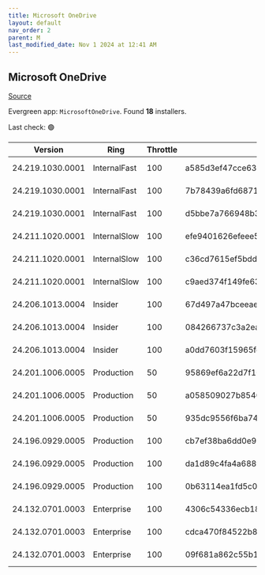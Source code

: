 ```yaml
---
title: Microsoft OneDrive
layout: default
nav_order: 2
parent: M
last_modified_date: Nov 1 2024 at 12:41 AM
---
```


## Microsoft OneDrive

[Source](https://onedrive.live.com/)

Evergreen app: `MicrosoftOneDrive`. Found **18** installers.

Last check: 🟢

| Version          | Ring         | Throttle | Sha256                                                           | Architecture | Type | URI                                                                                                                                                                  |
| ---------------- | ------------ | -------- | ---------------------------------------------------------------- | ------------ | ---- | -------------------------------------------------------------------------------------------------------------------------------------------------------------------- |
| 24.219.1030.0001 | InternalFast | 100      | a585d3ef47cce6376a4c7a95e51af8177e35ab88ed255d8ee0b8a1ce037e146b | ARM64        | exe  | [https://oneclient.sfx.ms/Win/Installers/24.219.1030.0001/arm64/OneDriveSetup.exe](https://oneclient.sfx.ms/Win/Installers/24.219.1030.0001/arm64/OneDriveSetup.exe) |
| 24.219.1030.0001 | InternalFast | 100      | 7b78439a6fd68717246d0c838826c9d4fba12b675c32b523bfb40a31f8b86366 | x64          | exe  | [https://oneclient.sfx.ms/Win/Installers/24.219.1030.0001/amd64/OneDriveSetup.exe](https://oneclient.sfx.ms/Win/Installers/24.219.1030.0001/amd64/OneDriveSetup.exe) |
| 24.219.1030.0001 | InternalFast | 100      | d5bbe7a766948b31e2bef49fdc09666ae71d22dff4590c0891080da0afb54359 | x86          | exe  | [https://oneclient.sfx.ms/Win/Installers/24.219.1030.0001/OneDriveSetup.exe](https://oneclient.sfx.ms/Win/Installers/24.219.1030.0001/OneDriveSetup.exe)             |
| 24.211.1020.0001 | InternalSlow | 100      | efe9401626efeee552c510f93a4ddcdcbd39a9842541fdd4631ade169938180e | ARM64        | exe  | [https://oneclient.sfx.ms/Win/Installers/24.211.1020.0001/arm64/OneDriveSetup.exe](https://oneclient.sfx.ms/Win/Installers/24.211.1020.0001/arm64/OneDriveSetup.exe) |
| 24.211.1020.0001 | InternalSlow | 100      | c36cd7615ef5bdd5dff4fa9deeb47891579ac2ad309b5146c681b8a486bd9448 | x64          | exe  | [https://oneclient.sfx.ms/Win/Installers/24.211.1020.0001/amd64/OneDriveSetup.exe](https://oneclient.sfx.ms/Win/Installers/24.211.1020.0001/amd64/OneDriveSetup.exe) |
| 24.211.1020.0001 | InternalSlow | 100      | c9aed374f149fe630f58d77adde5f05e878e3baf34938dbb84f36bc8e6c11d6a | x86          | exe  | [https://oneclient.sfx.ms/Win/Installers/24.211.1020.0001/OneDriveSetup.exe](https://oneclient.sfx.ms/Win/Installers/24.211.1020.0001/OneDriveSetup.exe)             |
| 24.206.1013.0004 | Insider      | 100      | 67d497a47bceeae826393e13577d7929c14e17d3c035c2ca471a657358b334aa | ARM64        | exe  | [https://oneclient.sfx.ms/Win/Installers/24.206.1013.0004/arm64/OneDriveSetup.exe](https://oneclient.sfx.ms/Win/Installers/24.206.1013.0004/arm64/OneDriveSetup.exe) |
| 24.206.1013.0004 | Insider      | 100      | 084266737c3a2ea993deba0a20933ca23a3f0f99b7ac0413d502aff8ebc2b07d | x64          | exe  | [https://oneclient.sfx.ms/Win/Installers/24.206.1013.0004/amd64/OneDriveSetup.exe](https://oneclient.sfx.ms/Win/Installers/24.206.1013.0004/amd64/OneDriveSetup.exe) |
| 24.206.1013.0004 | Insider      | 100      | a0dd7603f15965fdc8e5ddd52cb69ee0208f03a8a61b96b931caafb3a212757b | x86          | exe  | [https://oneclient.sfx.ms/Win/Installers/24.206.1013.0004/OneDriveSetup.exe](https://oneclient.sfx.ms/Win/Installers/24.206.1013.0004/OneDriveSetup.exe)             |
| 24.201.1006.0005 | Production   | 50       | 95869ef6a22d7f104b8d4347fc98a3fea23cce72c6e04503de95df181909e544 | ARM64        | exe  | [https://oneclient.sfx.ms/Win/Installers/24.201.1006.0005/arm64/OneDriveSetup.exe](https://oneclient.sfx.ms/Win/Installers/24.201.1006.0005/arm64/OneDriveSetup.exe) |
| 24.201.1006.0005 | Production   | 50       | a058509027b8540ff6b82560ee77b3944bc193badabf5ae9d49b80ccc8d09cd9 | x64          | exe  | [https://oneclient.sfx.ms/Win/Installers/24.201.1006.0005/amd64/OneDriveSetup.exe](https://oneclient.sfx.ms/Win/Installers/24.201.1006.0005/amd64/OneDriveSetup.exe) |
| 24.201.1006.0005 | Production   | 50       | 935dc9556f6ba74309a815c3dd329b647c145c53952cbb1f5538af046358fa20 | x86          | exe  | [https://oneclient.sfx.ms/Win/Installers/24.201.1006.0005/OneDriveSetup.exe](https://oneclient.sfx.ms/Win/Installers/24.201.1006.0005/OneDriveSetup.exe)             |
| 24.196.0929.0005 | Production   | 100      | cb7ef38ba6dd0e9603b151f34d5140bbf9ce8cca92a7f9f1bcc4b5ebcd302f5e | ARM64        | exe  | [https://oneclient.sfx.ms/Win/Installers/24.196.0929.0005/arm64/OneDriveSetup.exe](https://oneclient.sfx.ms/Win/Installers/24.196.0929.0005/arm64/OneDriveSetup.exe) |
| 24.196.0929.0005 | Production   | 100      | da1d89c4fa4a688f8b118c4e6d7d27840ddd84a3ca09eb40e541839fb2306e4c | x64          | exe  | [https://oneclient.sfx.ms/Win/Installers/24.196.0929.0005/amd64/OneDriveSetup.exe](https://oneclient.sfx.ms/Win/Installers/24.196.0929.0005/amd64/OneDriveSetup.exe) |
| 24.196.0929.0005 | Production   | 100      | 0b63114ea1fd5c047ff474b73d09f3c69e3e14f89318ac5f9c7a164887edc869 | x86          | exe  | [https://oneclient.sfx.ms/Win/Installers/24.196.0929.0005/OneDriveSetup.exe](https://oneclient.sfx.ms/Win/Installers/24.196.0929.0005/OneDriveSetup.exe)             |
| 24.132.0701.0003 | Enterprise   | 100      | 4306c54336ecb1849749b2fda266cd431c0e3e74aa805de19f295fdee441d800 | ARM64        | exe  | [https://oneclient.sfx.ms/Win/Installers/24.132.0701.0003/arm64/OneDriveSetup.exe](https://oneclient.sfx.ms/Win/Installers/24.132.0701.0003/arm64/OneDriveSetup.exe) |
| 24.132.0701.0003 | Enterprise   | 100      | cdca470f84522b8d1251ad326bcf65a167fbbebf38502d1497a51bc93d2533d4 | x64          | exe  | [https://oneclient.sfx.ms/Win/Installers/24.132.0701.0003/amd64/OneDriveSetup.exe](https://oneclient.sfx.ms/Win/Installers/24.132.0701.0003/amd64/OneDriveSetup.exe) |
| 24.132.0701.0003 | Enterprise   | 100      | 09f681a862c55b12d6ca2f554609b42a5f9852a52cadb86611079f31428b5840 | x86          | exe  | [https://oneclient.sfx.ms/Win/Installers/24.132.0701.0003/OneDriveSetup.exe](https://oneclient.sfx.ms/Win/Installers/24.132.0701.0003/OneDriveSetup.exe)             |
